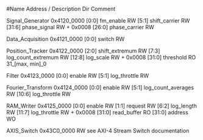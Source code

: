 #Name                Address / Description  Dir    Comment

Signal_Generator    0x4120_0000
    [0:0]           fm_enable               RW
    [5:1]           shift_carrier           RW
    [31:6]          phase_signal            RW
    + 0x0008
    [26:0]          phase_carrier           RW

Data_Acquisition    0x4121_0000
    [0:0]           switch                  RW

Position_Tracker    0x4122_0000
    [2:0]           shift_extremum          RW
    [7:3]           log_count_extremum      RW
    [12:8]          log_scale               RW
    + 0x0008 
    [31:0]          threshold               RO     31_[max, min]_0

Filter              0x4123_0000
    [0:0]           enable                  RW
    [5:1]           log_throttle            RW

Fourier_Transform   0x4124_0000
    [0:0]           enable                  RW
    [5:1]           log_count_averages      RW
    [10:6]          log_throttle            RW

RAM_Writer          0x4125_0000
    [0:0]           enable                  RW
    [1:1]           request                 RW
    [6:2]           log_length              RW
    [11:7]          log_throttle            RW
    + 0x0008
    [31:0]          read_buffer             RO
    [31:0]          address                 WO

AXIS_Switch         0x43C0_0000             RW    see AXI-4 Stream Switch documentation